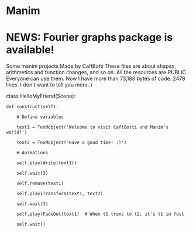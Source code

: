 # Manim
# NEWS: Fourier graphs package is available!
Some manim projects Made by CaftBotti
These files are about shapes, arithmetics and function changes, and so on.
All the resources are PUBLIC. Everyone can use them.
Now I have more than 73,188 bytes of code. 2478 lines.
I don't want to tell you more.:)


class HelloMyFriend(Scene):

    def construct(self):
    
        # Define variables
        
        text1 = TexMobject('Welcome to visit CaftBotti and Manim's world!')
        
        text2 = TexMobject('Have a good time! :)')
        
        # Animations
        
        self.play(Write(text1))
        
        self.wait(3)
        
        self.remove(text1)
        
        self.play(Transform(text1, text2)
        
        self.wait(3)
        
        self.play(FadeOut(text1)  # When t1 trans to t2, it's t1 in fact
        
        self.wait()
